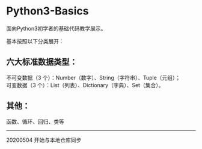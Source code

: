 # Python3-Basics
面向Python3初学者的基础代码教学展示。  

基本按照以下分类展开：  
## 六大标准数据类型：  
不可变数据（3 个）：Number（数字）、String（字符串）、Tuple（元组）；  
可变数据（3 个）：List（列表）、Dictionary（字典）、Set（集合）。

## 其他：  
函数、循环、回归、类等  

***

20200504 开始与本地仓库同步